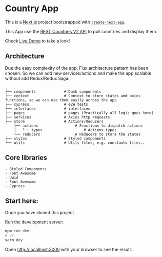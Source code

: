 # Country App
This is a [Next.js](https://nextjs.org/) project bootstrapped with [`create-next-app`](https://github.com/vercel/next.js/tree/canary/packages/create-next-app).

This App use the [REST Countries V2 API](https://restcountries.com/#api-endpoints-v3.1) to pull countries and display them.

Check [Live Demo](https://countries-api-challenge-tau.vercel.app/) to take a look!

## Architecture
Due the easy complexity of the app, Flux architecture pattern has been chosen. So we can add new services/actions and make the app scalable without add Redux/Redux Saga.

    .
    ├── components             # Dumb components
    ├── context                # Context to store states and axios functions, so we can use them easily across the app
    ├── cypress                # e2e tests
    ├── interfaces             # interfaces
    ├── pages                  # pages (Practically all logic goes here)
    ├── services               # Axios http requests
    ├── store                  # Actions/Reducers
        ├── actions                 # Functions to dispatch actions
        |   └── types                   # Actions types
        └── reducers                # Reducers to store the states
    ├── styles                 # Styled components
    └── utils                  # Utils files, e.g. constants files..

## Core libraries
    - Styled Components
    - Font Awesome
    - Uuid
    - Font Awesome
    - Cypress

## Start here:

Once you have cloned this project

Run the development server:

```bash
npm run dev
# or
yarn dev
```

Open [http://localhost:3000](http://localhost:3000) with your browser to see the result.